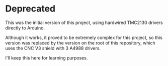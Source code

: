 # Deprecated

This was the initial version of this project, using hardwired TMC2130 drivers directly to Arduino.

Although it works, it proved to be extremely complex for this project, so this version was replaced by
the version on the root of this repository, which uses the CNC V3 shield with 3 A4988 drivers.

I'll keep this here for learning purposes.

